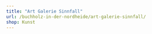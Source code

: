 ```yaml
---
title: "Art Galerie Sinnfall"
url: /buchholz-in-der-nordheide/art-galerie-sinnfall/
shop: Kunst
---
```

